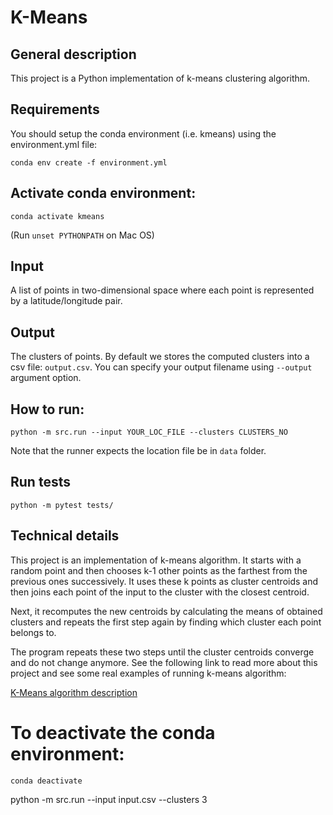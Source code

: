 K-Means
=======

## General description
 
This project is a Python implementation of k-means clustering algorithm.

## Requirements

You should setup the conda environment (i.e. kmeans) using the environment.yml file:

`conda env create -f environment.yml`

## Activate conda environment:

`conda activate kmeans`

(Run `unset PYTHONPATH` on Mac OS)


## Input

A list of points in two-dimensional space where each point is represented by a latitude/longitude pair.

## Output

The clusters of points.  By default we stores the computed clusters into a csv file: `output.csv`.  You can specify your output filename using `--output` argument option.

## How to run:

`python -m src.run --input YOUR_LOC_FILE --clusters CLUSTERS_NO`

Note that the runner expects the location file be in `data` folder.

## Run tests

`python -m pytest tests/`

## Technical details

This project is an implementation of k-means algorithm. It starts with a random point and then chooses k-1 other points as the farthest from the previous ones successively. It uses these k points as cluster centroids and then joins each point of the input to the cluster with the closest centroid.

Next, it recomputes the new centroids by calculating the means of obtained clusters and repeats the first step again by finding which cluster each point belongs to.

The program repeats these two steps until the cluster centroids converge and do not change anymore. See the following link to read more about this project and see some real examples of running k-means algorithm:

[K-Means algorithm description](http://www.kazemjahanbakhsh.com/codes/k-means.html)

# To deactivate the conda environment:

`conda deactivate`



python -m src.run --input input.csv --clusters  3